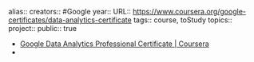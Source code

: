 alias::
creators:: #Google
year::
URL:: https://www.coursera.org/google-certificates/data-analytics-certificate
tags:: course, toStudy
topics::
project::
public:: true

- [Google Data Analytics Professional Certificate | Coursera](https://www.coursera.org/google-certificates/data-analytics-certificate?utm_source=google&utm_medium=institutions&utm_campaign=sou--brave__med--organicsearch__cam--gwgsite__con--null__ter--null)
-